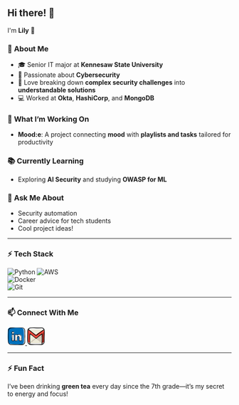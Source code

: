 
## Hi there! 👋  

I'm **Lily** 🌟  

### 🌱 **About Me**
- 🎓 Senior IT major at **Kennesaw State University**  
- 🔐 Passionate about **Cybersecurity**  
- 🔧 Love breaking down **complex security challenges** into **understandable solutions**  
- 💻 Worked at **Okta**, **HashiCorp**, and **MongoDB**  

### 🚀 **What I’m Working On**  
- **Mood:e**: A project connecting **mood** with **playlists and tasks** tailored for productivity  

### 📚 **Currently Learning**  
- Exploring **AI Security** and studying **OWASP for ML**  

### 🤔 **Ask Me About**
- Security automation  
- Career advice for tech students  
- Cool project ideas!

---

### ⚡ **Tech Stack**
![Python](https://img.shields.io/badge/Python-3776AB?style=for-the-badge&logo=python&logoColor=white)
![AWS](https://img.shields.io/badge/AWS-232F3E?style=for-the-badge&logo=amazon-aws&logoColor=white)  
![Docker](https://img.shields.io/badge/Docker-2496ED?style=for-the-badge&logo=docker&logoColor=white)  
![Git](https://img.shields.io/badge/Git-F05032?style=for-the-badge&logo=git&logoColor=white)

---

### 📫 **Connect With Me**  
<a href="https://linkedin.com/in/lilymatos">
  <img src="https://github.com/lilymatos25/lilymatos25/raw/main/media/1727490_linkedin_social%20media_job_network_icon.svg" alt="LinkedIn" width="40" height="40">
</a>

<a href="mailto:lilymatos.pro@gmail.com">
  <img src="https://github.com/lilymatos25/lilymatos25/raw/main/media/Social%20Media%20Icons.svg" alt="Email" width="40" height="40">
</a>

---

### ⚡ Fun Fact
I’ve been drinking **green tea** every day since the 7th grade—it’s my secret to energy and focus!  
